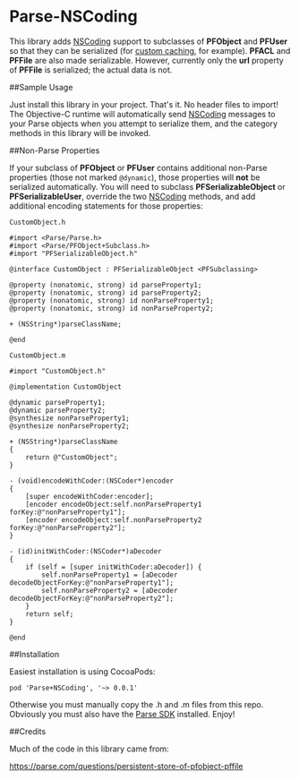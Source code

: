 Parse-NSCoding
==============

This library adds [NSCoding] support to subclasses of **PFObject** and **PFUser** so that they can be serialized (for [custom caching], for example). **PFACL** and **PFFile** are also made serializable. However, currently only the **url** property of **PFFile** is serialized; the actual data is not.

##Sample Usage

Just install this library in your project. That's it. No header files to import! The Objective-C runtime will automatically send [NSCoding] messages to your Parse objects when you attempt to serialize them, and the category methods in this library will be invoked.

##Non-Parse Properties

If your subclass of **PFObject** or **PFUser** contains additional non-Parse properties (those not marked ```@dynamic```), those properties will **not** be serialized automatically. You will need to subclass **PFSerializableObject** or **PFSerializableUser**, override the two [NSCoding] methods, and add additional encoding statements for those properties:

```
CustomObject.h

#import <Parse/Parse.h>
#import <Parse/PFObject+Subclass.h>
#import "PFSerializableObject.h"

@interface CustomObject : PFSerializableObject <PFSubclassing>

@property (nonatomic, strong) id parseProperty1;
@property (nonatomic, strong) id parseProperty2;
@property (nonatomic, strong) id nonParseProperty1;
@property (nonatomic, strong) id nonParseProperty2;

+ (NSString*)parseClassName;

@end
```

```
CustomObject.m

#import "CustomObject.h"

@implementation CustomObject

@dynamic parseProperty1;
@dynamic parseProperty2;
@synthesize nonParseProperty1;
@synthesize nonParseProperty2;

+ (NSString*)parseClassName
{
	return @"CustomObject";
}

- (void)encodeWithCoder:(NSCoder*)encoder
{
	[super encodeWithCoder:encoder];
	[encoder encodeObject:self.nonParseProperty1 forKey:@"nonParseProperty1"];
	[encoder encodeObject:self.nonParseProperty2 forKey:@"nonParseProperty2"];
}

- (id)initWithCoder:(NSCoder*)aDecoder
{
	if (self = [super initWithCoder:aDecoder]) {
		self.nonParseProperty1 = [aDecoder decodeObjectForKey:@"nonParseProperty1"];
		self.nonParseProperty2 = [aDecoder decodeObjectForKey:@"nonParseProperty2"];
	}
	return self;
}

@end
```

##Installation

Easiest installation is using CocoaPods:

```pod 'Parse+NSCoding', '~> 0.0.1'```

Otherwise you must manually copy the .h and .m files from this repo. Obviously you must also have the [Parse SDK] installed. Enjoy!

##Credits

Much of the code in this library came from:

https://parse.com/questions/persistent-store-of-pfobject-pffile

[NSCoding]:https://developer.apple.com/library/mac/documentation/Cocoa/Reference/Foundation/Protocols/NSCoding_Protocol/Reference/Reference.html
[custom caching]:https://github.com/martinrybak/PFCloud-Cache
[Parse SDK]:https://parse.com/downloads/ios/parse-library/latest
